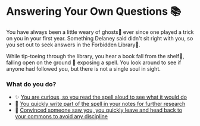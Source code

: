 # Answering Your Own Questions 📚

You have always been a little weary of ghosts👻 ever since one played a trick on you in your first year. Something Delaney said didn't sit right with you, so you set out to seek answers in the Forbidden Library📗. 

While tip-toeing through the library, you hear a book fall from the shelf📘, falling open on the ground 📖 exposing a spell. You look around to see if anyone had followed you, but there is not a single soul in sight.

### What do you do?

- ✨ [You are curious, so you read the spell aloud to see what it would do](./scene10.md)
- 📝 [You quickly write part of the spell in your notes for further research](./scene11.md)
- 🏃 [Convinced someone saw you, you quickly leave and head back to your commons to avoid any discipline](./scene7.md)